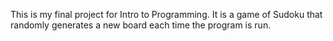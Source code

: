 This is my final project for Intro to Programming.
It is a game of Sudoku that randomly generates a new board each time the program is run.
